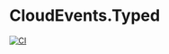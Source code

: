 # CloudEvents.Typed

[![CI](https://github.com/mbernard/CloudEvents.Typed/actions/workflows/ci.yml/badge.svg)](https://github.com/mbernard/CloudEvents.Typed/actions/workflows/ci.yml)